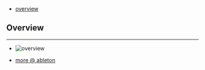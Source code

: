 * [overview](#overview)

## Overview <a name="overview"></a>

---

* ![overview](_asset/img/01.png)

* [more @ ableton](https://www.ableton.com/en/live/max-for-live/)